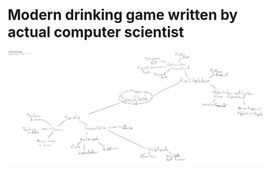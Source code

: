# Modern drinking game written by actual computer scientist

![Mindmap](doc/img/mindmap.png "Quick brainstorming")